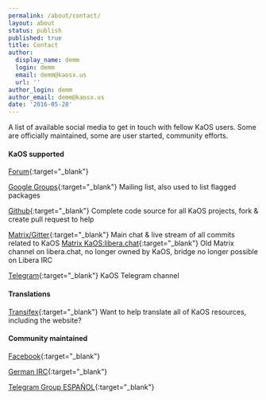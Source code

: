 ```yaml
---
permalink: /about/contact/
layout: about
status: publish
published: true
title: Contact
author:
  display_name: demm
  login: demm
  email: demm@kaosx.us
  url: ''
author_login: demm
author_email: demm@kaosx.us
date: '2016-05-28'
---
```

A list of available social media to get in touch with fellow KaOS users.  Some are officially maintained, some are user started, community efforts.

#### KaOS supported
[Forum](https://forum.kaosx.us){:target="_blank"}

[Google Groups](https://groups.google.com/forum/?fromgroups#!forum/kaos-general){:target="_blank"} Mailing list, also used to list flagged packages

[Github](https://github.com/KaOSx){:target="_blank"} Complete code source for all KaOS projects, fork & create pull request to help

[Matrix/Gitter](https://webchat.kde.org/#/room/#KaOSx_KaOS:gitter.im){:target="_blank"} Main chat & live stream of all commits related to KaOS
[Matrix KaOS:libera.chat](https://webchat.kde.org/#/room/#kaos:libera.chat){:target="_blank"} Old Matrix channel on libera.chat, no longer owned by KaOS, bridge no longer possible on Libera IRC  


[Telegram](https://t.me/KaOS_telegram){:target="_blank"} KaOS Telegram channel

#### Translations
[Transifex](https://www.transifex.com/organization/kaos/dashboard/kaos){:target="_blank"} Want to help translate all of KaOS resources, including the website?

#### Community maintained
[Facebook](https://www.facebook.com/groups/kaosx/){:target="_blank"}

[German IRC](http://webchat.freenode.net/?channels=kaosx-de){:target="_blank"}

[Telegram Group ESPAÑOL](https://telegram.me/kaos_es){:target="_blank"}





    

